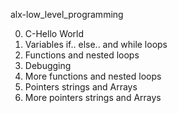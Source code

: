  alx-low_level_programming

0. C-Hello World
1. Variables if.. else.. and while loops
2. Functions and nested loops
3. Debugging
4. More functions and nested loops
5. Pointers strings and Arrays
6. More pointers strings and Arrays
